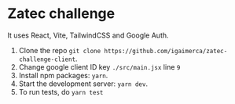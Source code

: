 # Zatec challenge

It uses React, Vite, TailwindCSS and Google Auth.

1. Clone the repo `git clone https://github.com/igaimerca/zatec-challenge-client`.
2. Change google client ID key `./src/main.jsx` line `9`
3. Install npm packages: `yarn`.
4. Start the development server: `yarn dev`.
5. To run tests, do `yarn test`
